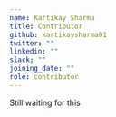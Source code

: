 ```yaml
---
name: Kartikay Sharma
title: Contributor
github: kartikaysharma01
twitter: ""
linkedin: ""
slack: ""
joining_date: ""
role: contributor
---
```


Still waiting for this
